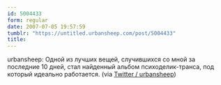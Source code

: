 ```yaml
---
id: 5004433
form: regular
date: 2007-07-05 19:57:59
tumblr: "https://untitled.urbansheep.com/post/5004433"
title:
---
```


<p>urbansheep: Одной из лучших вещей, случившихся со мной за последние 10 дней, стал найденный альбом психоделик-транса, под который идеально работается. (via <a href="http://twitter.com/urbansheep/statuses/135780992">Twitter / urbansheep</a>)</p>

